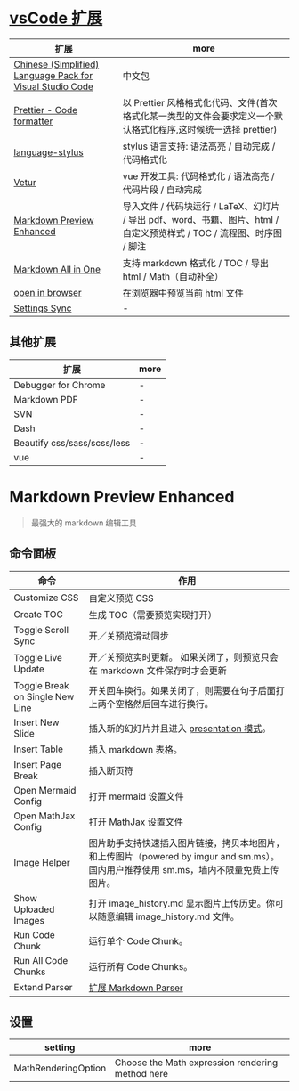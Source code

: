 # [vsCode 扩展](https://marketplace.visualstudio.com/VSCode)

| 扩展                                                                                                                                                    | more                                                                                                                    |
| ------------------------------------------------------------------------------------------------------------------------------------------------------- | ----------------------------------------------------------------------------------------------------------------------- |
| [Chinese (Simplified) Language Pack for Visual Studio Code](https://marketplace.visualstudio.com/items?itemName=MS-CEINTL.vscode-language-pack-zh-hans) | 中文包                                                                                                                  |
| [Prettier - Code formatter](https://marketplace.visualstudio.com/items?itemName=esbenp.prettier-vscode)                                                 | 以 Prettier 风格格式化代码、文件(首次格式化某一类型的文件会要求定义一个默认格式化程序,这时候统一选择 prettier)          |
| [language-stylus](https://marketplace.visualstudio.com/items?itemName=sysoev.language-stylus)                                                           | stylus 语言支持: 语法高亮 / 自动完成 / 代码格式化                                                                       |
| [Vetur](https://marketplace.visualstudio.com/items?itemName=octref.vetur)                                                                               | vue 开发工具: 代码格式化 / 语法高亮 / 代码片段 / 自动完成                                                               |
| [Markdown Preview Enhanced](https://marketplace.visualstudio.com/items?itemName=shd101wyy.markdown-preview-enhanced)                                    | 导入文件 / 代码块运行 / LaTeX、幻灯片 / 导出 pdf、word、书籍、图片、html / 自定义预览样式 / TOC / 流程图、时序图 / 脚注 |
| [Markdown All in One](https://marketplace.visualstudio.com/items?itemName=yzhang.markdown-all-in-one)                                                   | 支持 markdown 格式化 / TOC / 导出 html / Math（自动补全）                                                               |
| [open in browser](https://marketplace.visualstudio.com/items?itemName=techer.open-in-browser)                                                           | 在浏览器中预览当前 html 文件                                                                                            |
| [Settings Sync](https://marketplace.visualstudio.com/items?itemName=Shan.code-settings-sync)                                                            | -                                                                                                                       |

## 其他扩展

| 扩展                        | more |
| --------------------------- | ---- |
| Debugger for Chrome         | -    |
| Markdown PDF                | -    |
| SVN                         | -    |
| Dash                        | -    |
| Beautify css/sass/scss/less | -    |
| vue                         | -    |

# Markdown Preview Enhanced

> 最强大的 markdown 编辑工具

## 命令面板

| 命令                            | 作用                                                                                                                                   |
| ------------------------------- | -------------------------------------------------------------------------------------------------------------------------------------- |
| Customize CSS                   | 自定义预览 CSS                                                                                                                         |
| Create TOC                      | 生成 TOC（需要预览实现打开）                                                                                                           |
| Toggle Scroll Sync              | 开／关预览滑动同步                                                                                                                     |
| Toggle Live Update              | 开／关预览实时更新。 如果关闭了，则预览只会在 markdown 文件保存时才会更新                                                              |
| Toggle Break on Single New Line | 开关回车换行。如果关闭了，则需要在句子后面打上两个空格然后回车进行换行。                                                               |
| Insert New Slide                | 插入新的幻灯片并且进入 [presentation 模式](https://shd101wyy.github.io/markdown-preview-enhanced/#/zh-cn/presentation)。               |
| Insert Table                    | 插入 markdown 表格。                                                                                                                   |
| Insert Page Break               | 插入断页符                                                                                                                             |
| Open Mermaid Config             | 打开 mermaid 设置文件                                                                                                                  |
| Open MathJax Config             | 打开 MathJax 设置文件                                                                                                                  |
| Image Helper                    | 图片助手支持快速插入图片链接，拷贝本地图片，和上传图片（powered by imgur and sm.ms）。国内用户推荐使用 sm.ms，墙内不限量免费上传图片。 |
| Show Uploaded Images            | 打开 image_history.md 显示图片上传历史。你可以随意编辑 image_history.md 文件。                                                         |
| Run Code Chunk                  | 运行单个 Code Chunk。                                                                                                                  |
| Run All Code Chunks             | 运行所有 Code Chunks。                                                                                                                 |
| Extend Parser                   | [扩展 Markdown Parser](https://shd101wyy.github.io/markdown-preview-enhanced/#/zh-cn/extend-parser)                                    |

## 设置

| setting             | more                                             |
| ------------------- | ------------------------------------------------ |
| MathRenderingOption | Choose the Math expression rendering method here |
